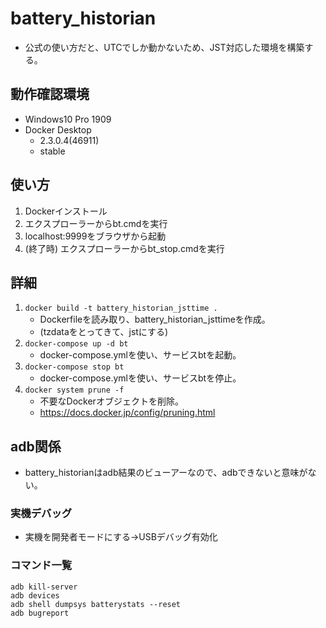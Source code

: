 # battery_historian
- 公式の使い方だと、UTCでしか動かないため、JST対応した環境を構築する。

## 動作確認環境
- Windows10 Pro 1909
- Docker Desktop
    - 2.3.0.4(46911)
    - stable

## 使い方
1. Dockerインストール
1. エクスプローラーからbt.cmdを実行
1. localhost:9999をブラウザから起動
1. (終了時) エクスプローラーからbt_stop.cmdを実行

## 詳細
1. `docker build -t battery_historian_jsttime .`
    - Dockerfileを読み取り、battery_historian_jsttimeを作成。
    - (tzdataをとってきて、jstにする)
1. `docker-compose up -d bt`
    - docker-compose.ymlを使い、サービスbtを起動。
1. `docker-compose stop bt`
    - docker-compose.ymlを使い、サービスbtを停止。
1. `docker system prune -f`
    - 不要なDockerオブジェクトを削除。
    - https://docs.docker.jp/config/pruning.html

## adb関係
- battery_historianはadb結果のビューアーなので、adbできないと意味がない。

### 実機デバッグ
- 実機を開発者モードにする→USBデバッグ有効化

### コマンド一覧
```
adb kill-server
adb devices
adb shell dumpsys batterystats --reset
adb bugreport
```
